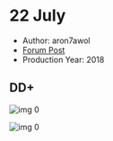 # 22 July

* Author: aron7awol
* [Forum Post](https://www.avsforum.com/threads/bass-eq-for-filtered-movies.2995212/post-57088692)
* Production Year: 2018

## DD+

![img 0](https://i.imgur.com/wGimI5x.jpg)

![img 0](https://i.imgur.com/J0Obwbg.jpg)


